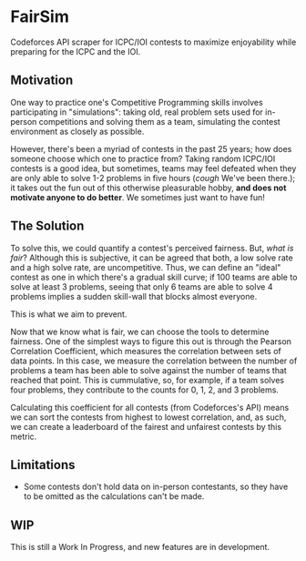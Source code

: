# FairSim
Codeforces API scraper for ICPC/IOI contests to maximize enjoyability while preparing for the ICPC and the IOI.

## Motivation
One way to practice one's Competitive Programming skills involves participating in "simulations": taking old, real problem sets used for in-person competitions and solving them as a team, simulating the contest environment as closely as possible. 

However, there's been a myriad of contests in the past 25 years; how does someone choose which one to practice from? Taking random ICPC/IOI contests is a good idea, but sometimes, teams may feel defeated when they are only able to solve 1-2 problems in five hours (*cough* We've been there.); it takes out the fun out of this otherwise pleasurable hobby, **and does not motivate anyone to do better**. We sometimes just want to have fun!
## The Solution
To solve this, we could quantify a contest's perceived fairness. But, *what is fair*? Although this is subjective, it can be agreed that both, a low solve rate and a high solve rate, are uncompetitive. Thus, we can define an "ideal" contest as one in which there's a gradual skill curve; if 100 teams are able to solve at least 3 problems, seeing that only 6 teams are able to solve 4 problems implies a sudden skill-wall that blocks almost everyone. 

This is what we aim to prevent.

Now that we know what is fair, we can choose the tools to determine fairness. One of the simplest ways to figure this out is through the Pearson Correlation Coefficient, which measures the correlation between sets of data points. In this case, we measure the correlation between the number of problems a team has been able to solve against the number of teams that reached that point. This is cummulative, so, for example, if a team solves four problems, they contribute to the counts for 0, 1, 2, and 3 problems. 

Calculating this coefficient for all contests (from Codeforces's API) means we can sort the contests from highest to lowest correlation, and, as such, we can create a leaderboard of the fairest and unfairest contests by this metric.
## Limitations
- Some contests don't hold data on in-person contestants, so they have to be omitted as the calculations can't be made.

## WIP
This is still a Work In Progress, and new features are in development.
